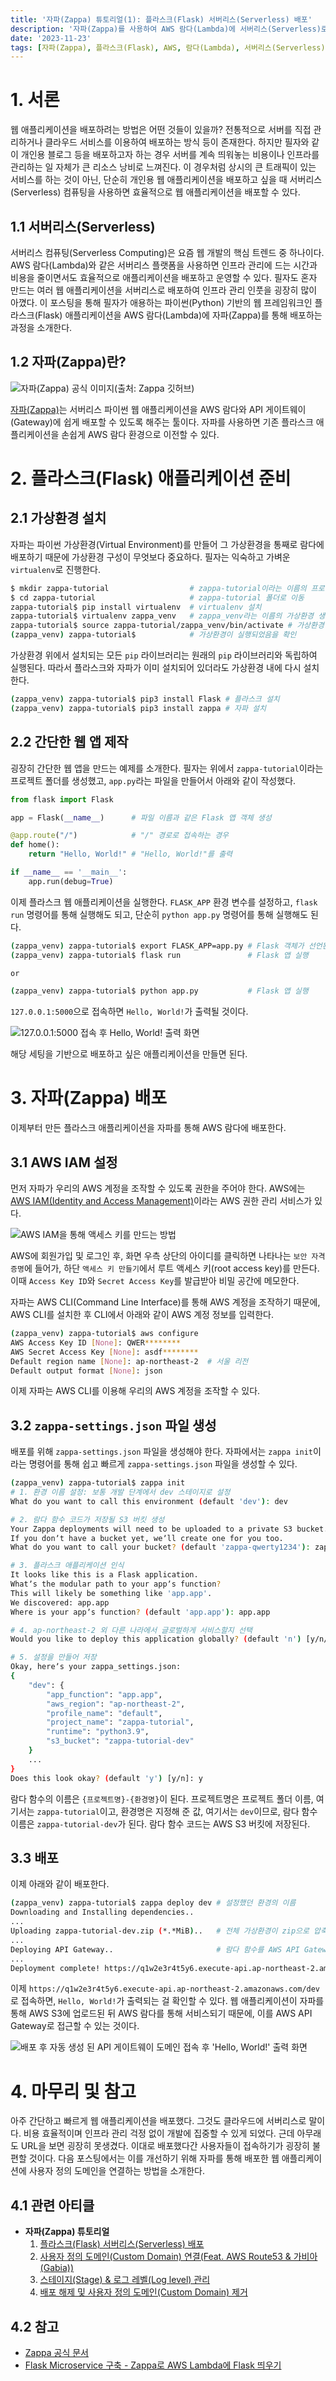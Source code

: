 ```yaml
---
title: '자파(Zappa) 튜토리얼(1): 플라스크(Flask) 서버리스(Serverless) 배포'
description: '자파(Zappa)를 사용하여 AWS 람다(Lambda)에 서버리스(Serverless)로 플라스크(Flask) 애플리케이션을 배포하는 방법에 대해 안내한다.'
date: '2023-11-23'
tags: [자파(Zappa), 플라스크(Flask), AWS, 람다(Lambda), 서버리스(Serverless), 클라우드(Cloud), 웹 개발(Web Development)]
---
```

# 1. 서론

웹 애플리케이션을 배포하려는 방법은 어떤 것들이 있을까? 전통적으로 서버를 직접 관리하거나 클라우드 서비스를 이용하여 배포하는 방식 등이 존재한다. 하지만 필자와 같이 개인용 블로그 등을 배포하고자 하는 경우 서버를 계속 띄워놓는 비용이나 인프라를 관리하는 일 자체가 큰 리소스 낭비로 느껴진다. 이 경우처럼 상시의 큰 트래픽이 있는 서비스를 하는 것이 아닌, 단순히 개인용 웹 애플리케이션을 배포하고 싶을 때 서버리스(Serverless) 컴퓨팅을 사용하면 효율적으로 웹 애플리케이션을 배포할 수 있다.

## 1.1 서버리스(Serverless)

서버리스 컴퓨팅(Serverless Computing)은 요즘 웹 개발의 핵심 트렌드 중 하나이다. AWS 람다(Lambda)와 같은 서버리스 플랫폼을 사용하면 인프라 관리에 드는 시간과 비용을 줄이면서도 효율적으로 애플리케이션을 배포하고 운영할 수 있다. 필자도 혼자 만드는 여러 웹 애플리케이션을 서버리스로 배포하여 인프라 관리 인풋을 굉장히 많이 아꼈다. 이 포스팅을 통해 필자가 애용하는 파이썬(Python) 기반의 웹 프레임워크인 플라스크(Flask) 애플리케이션을 AWS 람다(Lambda)에 자파(Zappa)를 통해 배포하는 과정을 소개한다.

## 1.2 자파(Zappa)란?

![자파(Zappa) 공식 이미지(출처: Zappa 깃허브)](https://yoonminlee-blog-image.s3.ap-northeast-2.amazonaws.com/zappa-flask-serverless-deployment-1.png)

[자파(Zappa)](https://github.com/zappa/Zappa)는 서버리스 파이썬 웹 애플리케이션을 AWS 람다와 API 게이트웨이(Gateway)에 쉽게 배포할 수 있도록 해주는 툴이다. 자파를 사용하면 기존 플라스크 애플리케이션을 손쉽게 AWS 람다 환경으로 이전할 수 있다.

# 2. 플라스크(Flask) 애플리케이션 준비

## 2.1 가상환경 설치

자파는 파이썬 가상환경(Virtual Environment)를 만들어 그 가상환경을 통째로 람다에 배포하기 때문에 가상환경 구성이 무엇보다 중요하다. 필자는 익숙하고 가벼운 `virtualenv`로 진행한다.

```sh
$ mkdir zappa-tutorial                  # zappa-tutorial이라는 이름의 프로젝트 폴더 생성
$ cd zappa-tutorial                     # zappa-tutorial 폴더로 이동
zappa-tutorial$ pip install virtualenv  # virtualenv 설치
zappa-tutorial$ virtualenv zappa_venv   # zappa_venv라는 이름의 가상환경 생성
zappa-tutorial$ source zappa-tutorial/zappa_venv/bin/activate # 가상환경 실행
(zappa_venv) zappa-tutorial$            # 가상환경이 실행되었음을 확인 
```

가상환경 위에서 설치되는 모든 `pip` 라이브러리는 원래의 `pip` 라이브러리와 독립하여 실행된다. 따라서 플라스크와 자파가 이미 설치되어 있더라도 가상환경 내에 다시 설치한다.

```sh
(zappa_venv) zappa-tutorial$ pip3 install Flask # 플라스크 설치
(zappa_venv) zappa-tutorial$ pip3 install zappa # 자파 설치
```

## 2.2 간단한 웹 앱 제작

굉장히 간단한 웹 앱을 만드는 예제를 소개한다. 필자는 위에서 `zappa-tutorial`이라는 프로젝트 폴더를 생성했고, `app.py`라는 파일을 만들어서 아래와 같이 작성했다.

```py
from flask import Flask

app = Flask(__name__)      # 파일 이름과 같은 Flask 앱 객체 생성

@app.route("/")            # "/" 경로로 접속하는 경우
def home():
    return "Hello, World!" # "Hello, World!"를 출력

if __name__ == '__main__':
    app.run(debug=True)
```

이제 플라스크 웹 애플리케이션을 실행한다. `FLASK_APP` 환경 변수를 설정하고, `flask run` 명령어를 통해 실행해도 되고, 단순히 `python app.py` 명령어를 통해 실행해도 된다.

```sh
(zappa_venv) zappa-tutorial$ export FLASK_APP=app.py # Flask 객체가 선언된 파일명을 앱으로 지정
(zappa_venv) zappa-tutorial$ flask run               # Flask 앱 실행

or

(zappa_venv) zappa-tutorial$ python app.py           # Flask 앱 실행
```

`127.0.0.1:5000`으로 접속하면 `Hello, World!`가 출력될 것이다.

![`127.0.0.1:5000` 접속 후 `Hello, World!` 출력 화면](https://yoonminlee-blog-image.s3.ap-northeast-2.amazonaws.com/zappa-flask-serverless-deployment-2.png)

해당 세팅을 기반으로 배포하고 싶은 애플리케이션을 만들면 된다.

# 3. 자파(Zappa) 배포

이제부터 만든 플라스크 애플리케이션을 자파를 통해 AWS 람다에 배포한다.

## 3.1 AWS IAM 설정

먼저 자파가 우리의 AWS 계정을 조작할 수 있도록 권한을 주어야 한다. AWS에는 [AWS IAM(Identity and Access Management)](https://us-east-1.console.aws.amazon.com/iam)이라는 AWS 권한 관리 서비스가 있다.

![AWS IAM을 통해 액세스 키를 만드는 방법](https://yoonminlee-blog-image.s3.ap-northeast-2.amazonaws.com/zappa-flask-serverless-deployment-3.png)

AWS에 회원가입 및 로그인 후, 화면 우측 상단의 아이디를 클릭하면 나타나는 `보안 자격 증명`에 들어가, 하단 `액세스 키 만들기`에서 루트 액세스 키(root access key)를 만든다. 이때 `Access Key ID`와 `Secret Access Key`를 발급받아 비밀 공간에 메모한다.

자파는 AWS CLI(Command Line Interface)를 통해 AWS 계정을 조작하기 때문에, AWS CLI를 설치한 후 CLI에서 아래와 같이 AWS 계정 정보를 입력한다.

```sh
(zappa_venv) zappa-tutorial$ aws configure
AWS Access Key ID [None]: QWER********
AWS Secret Access Key [None]: asdf********
Default region name [None]: ap-northeast-2  # 서울 리전
Default output format [None]: json
```

이제 자파는 AWS CLI를 이용해 우리의 AWS 계정을 조작할 수 있다.

## 3.2 `zappa-settings.json` 파일 생성

배포를 위해 `zappa-settings.json` 파일을 생성해야 한다. 자파에서는 `zappa init`이라는 명령어를 통해 쉽고 빠르게 `zappa-settings.json` 파일을 생성할 수 있다.

```sh
(zappa_venv) zappa-tutorial$ zappa init
# 1. 환경 이름 설정: 보통 개발 단계에서 dev 스테이지로 설정
What do you want to call this environment (default 'dev'): dev

# 2. 람다 함수 코드가 저장될 S3 버킷 생성
Your Zappa deployments will need to be uploaded to a private S3 bucket.
If you donʼt have a bucket yet, weʼll create one for you too.
What do you want to call your bucket? (default 'zappa-qwerty1234'): zappa-tutorial-dev

# 3. 플라스크 애플리케이션 인식
It looks like this is a Flask application.
Whatʼs the modular path to your appʼs function?
This will likely be something like 'app.app'.
We discovered: app.app
Where is your appʼs function? (default 'app.app'): app.app

# 4. ap-northeast-2 외 다른 나라에서 글로벌하게 서비스할지 선택
Would you like to deploy this application globally? (default 'n') [y/n/(p)rimary]: y

# 5. 설정을 만들어 저장
Okay, hereʼs your zappa_settings.json:
{
    "dev": {
        "app_function": "app.app",
        "aws_region": "ap-northeast-2",
        "profile_name": "default",
        "project_name": "zappa-tutorial",
        "runtime": "python3.9",
        "s3_bucket": "zappa-tutorial-dev"
    }
    ...
}
Does this look okay? (default 'y') [y/n]: y
```

람다 함수의 이름은 `{프로젝트명}-{환경명}`이 된다. 프로젝트명은 프로젝트 폴더 이름, 여기서는 `zappa-tutorial`이고, 환경명은 지정해 준 값, 여기서는 `dev`이므로, 람다 함수 이름은 `zappa-tutorial-dev`가 된다. 람다 함수 코드는 AWS S3 버킷에 저장된다.

## 3.3 배포

이제 아래와 같이 배포한다.

```sh
(zappa_venv) zappa-tutorial$ zappa deploy dev # 설정했던 환경의 이름
Downloading and Installing dependencies..
...
Uploading zappa-tutorial-dev.zip (*.*MiB)..   # 전체 가상환경이 zip으로 압축
...
Deploying API Gateway..                       # 람다 함수를 AWS API Gateway에 연결해 URL을 자동으로 생성
...
Deployment complete! https://q1w2e3r4t5y6.execute-api.ap-northeast-2.amazonaws.com/dev
```

이제 `https://q1w2e3r4t5y6.execute-api.ap-northeast-2.amazonaws.com/dev`로 접속하면, `Hello, World!`가 출력되는 걸 확인할 수 있다. 웹 애플리케이션이 자파를 통해 AWS S3에 업로드된 뒤 AWS 람다를 통해 서비스되기 때문에, 이를 AWS API Gateway로 접근할 수 있는 것이다.

![배포 후 자동 생성 된 API 게이트웨이 도메인 접속 후 'Hello, World!' 출력 화면](https://yoonminlee-blog-image.s3.ap-northeast-2.amazonaws.com/zappa-flask-serverless-deployment-4.png)

# 4. 마무리 및 참고

아주 간단하고 빠르게 웹 애플리케이션을 배포했다. 그것도 클라우드에 서버리스로 말이다. 비용 효율적이며 인프라 관리 걱정 없이 개발에 집중할 수 있게 되었다. 근데 아무래도 URL을 보면 굉장히 못생겼다. 이대로 배포했다간 사용자들이 접속하기가 굉장히 불편할 것이다. 다음 포스팅에서는 이를 개선하기 위해 자파를 통해 배포한 웹 애플리케이션에 사용자 정의 도메인을 연결하는 방법을 소개한다.

## 4.1 관련 아티클

- **자파(Zappa) 튜토리얼**
    1. [플라스크(Flask) 서버리스(Serverless) 배포](/zappa-flask-serverless-deployment)
    2. [사용자 정의 도메인(Custom Domain) 연결(Feat. AWS Route53 & 가비아(Gabia))](/zappa-custom-domain-route53-gabia)
    3. [스테이지(Stage) & 로그 레벨(Log level) 관리](/zappa-stage-log-level-management)
    4. [배포 해제 및 사용자 정의 도메인(Custom Domain) 제거](/zappa-undeploy-custom-domain-removal)

## 4.2 참고

- [Zappa 공식 문서](https://github.com/zappa/Zappa)
- [Flask Microservice 구축 - Zappa로 AWS Lambda에 Flask 띄우기](https://panda5176.tistory.com/39)